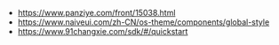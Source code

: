 - https://www.panziye.com/front/15038.html
- https://www.naiveui.com/zh-CN/os-theme/components/global-style
- https://www.91changxie.com/sdk/#/quickstart